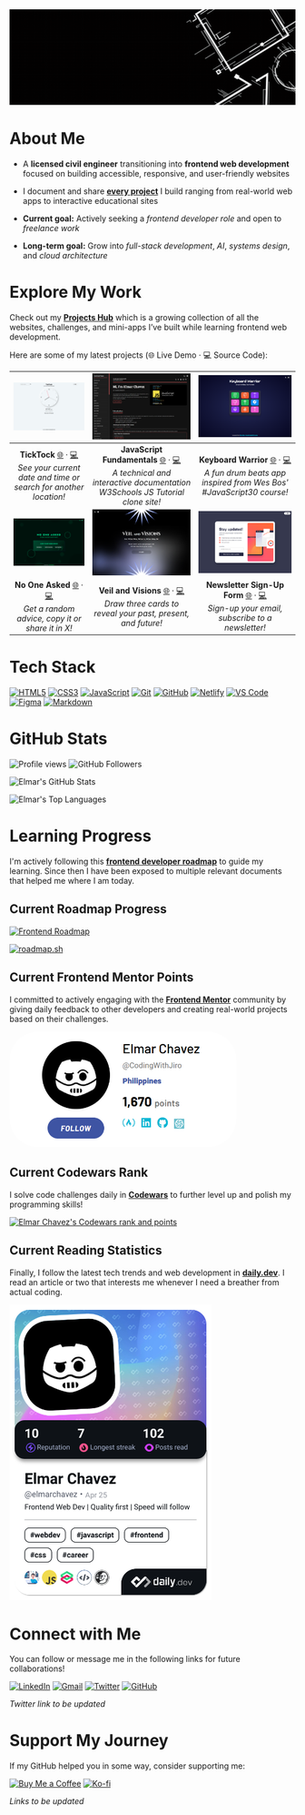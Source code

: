 <div align="center">
    <img src="./img/top_banner.gif" alt="CodingWithJiro GitHub Banner ">
</div>

# About Me

- A **licensed civil engineer** transitioning into **frontend web development** focused on building accessible, responsive, and user-friendly websites

- I document and share **[every project](https://github.com/CodingWithJiro/Projects)** I build ranging from real-world web apps to interactive educational sites

- **Current goal:** Actively seeking a _frontend developer role_ and open to _freelance work_

- **Long-term goal:** Grow into _full-stack development_, _AI_, _systems design_, and _cloud architecture_

# Explore My Work

Check out my **[Projects Hub](https://github.com/CodingWithJiro/Projects)** which is a growing collection of all the websites, challenges, and mini-apps I’ve built while learning frontend web development.

Here are some of my latest projects (🌐 Live Demo · 💻 Source Code):

|            [<img src="https://raw.githubusercontent.com/CodingWithJiro/wesbos-js-30-clock/main/assets/img/site-preview-desktop_1440x960.png" alt="Project preview." width="400">](https://ticktock-jiro.netlify.app/)             |       [<img src="https://raw.githubusercontent.com/CodingWithJiro/w3schools-js-tutorial-clone-site/main/img/site-preview-desktop-dark_1440x960.png" alt="Project preview." width="400">](https://javascript-fundamentals-jiro.netlify.app/)        |        [<img src="https://raw.githubusercontent.com/CodingWithJiro/wesbos-js-30-drumkit/main/assets/img/site-preview-desktop-dark_1440x960.png" alt="Project preview." width="400">](https://keyboard-warrior-jiro.netlify.app/)        |
| :-------------------------------------------------------------------------------------------------------------------------------------------------------------------------------------------------------------------------------: | :------------------------------------------------------------------------------------------------------------------------------------------------------------------------------------------------------------------------------------------------: | :-------------------------------------------------------------------------------------------------------------------------------------------------------------------------------------------------------------------------------------: |
|                     **TickTock** [🌐](https://ticktock-jiro.netlify.app/) · [💻](https://github.com/CodingWithJiro/wesbos-js-30-clock) <br/> _See your current date and time or search for another location!_                     | **JavaScript Fundamentals** [🌐](https://javascript-fundamentals-jiro.netlify.app/) · [💻](https://github.com/CodingWithJiro/w3schools-js-tutorial-clone-site) <br/> _A technical and interactive documentation W3Schools JS Tutorial clone site!_ |             **Keyboard Warrior** [🌐](https://keyboard-warrior-jiro.netlify.app/) · [💻](https://github.com/CodingWithJiro/wesbos-js-30-drumkit) <br/> _A fun drum beats app inspired from Wes Bos' #JavaScript30 course!_              |
| [<img src="https://raw.githubusercontent.com/CodingWithJiro/freecodecamp-js-no-one-asked/main/assets/img/site-preview-desktop-dark_1440x960.png" alt="Project preview." width="400">](https://no-one-asked-fcc-jiro.netlify.app/) |      [<img src="https://raw.githubusercontent.com/CodingWithJiro/freecodecamp-js-fortune-teller/main/assets/img/site-preview-desktop-dark_1440x960.png" alt="Project preview." width="400">](https://veil-and-visions-fcc-jiro.netlify.app/)       | [<img src="https://raw.githubusercontent.com/CodingWithJiro/frontend-mentor-newsletter-sign-up-form/main/assets/img/site-preview-desktop_1440x960.png" alt="Project preview." width="400">](https://newsletter-form-jiro.netlify.app/s) |
|                  **No One Asked** [🌐](https://no-one-asked-fcc-jiro.netlify.app/) · [💻](https://github.com/CodingWithJiro/freecodecamp-js-no-one-asked) <br/> _Get a random advice, copy it or share it in X!_                  |               **Veil and Visions** [🌐](https://veil-and-visions-fcc-jiro.netlify.app/) · [💻](https://github.com/CodingWithJiro/freecodecamp-js-fortune-teller) <br/> _Draw three cards to reveal your past, present, and future!_                |          **Newsletter Sign-Up Form** [🌐](https://newsletter-form-jiro.netlify.app/) · [💻](https://github.com/CodingWithJiro/frontend-mentor-newsletter-sign-up-form) <br/> _Sign-up your email, subscribe to a newsletter!_           |

# Tech Stack

[<img alt="HTML5" src="https://img.shields.io/badge/-HTML5-E34F26?style=flat-square&logo=html5&logoColor=white" />](https://developer.mozilla.org/en-US/docs/Web/HTML)
[<img alt="CSS3" src="https://img.shields.io/badge/-CSS3-1572B6?style=flat-square&logo=css3&logoColor=white" />](https://developer.mozilla.org/en-US/docs/Web/CSS)
[<img alt="JavaScript" src="https://img.shields.io/badge/-JavaScript-F7DF1E?style=flat-square&logo=javascript&logoColor=black" />](https://developer.mozilla.org/en-US/docs/Web/JavaScript)
[<img alt="Git" src="https://img.shields.io/badge/-Git-F05032?style=flat-square&logo=git&logoColor=white" />](https://git-scm.com/)
[<img alt="GitHub" src="https://img.shields.io/badge/-GitHub-181717?style=flat-square&logo=github&logoColor=white" />](https://github.com/)
[<img alt="Netlify" src="https://img.shields.io/badge/-Netlify-00C7B7?style=flat-square&logo=netlify&logoColor=white" />](https://www.netlify.com/)
[<img alt="VS Code" src="https://img.shields.io/badge/-VS%20Code-007ACC?style=flat-square&logo=visual-studio-code&logoColor=white" />](https://code.visualstudio.com/)
[<img alt="Figma" src="https://img.shields.io/badge/-Figma-F24E1E?style=flat-square&logo=figma&logoColor=white" />](https://www.figma.com/)
[<img alt="Markdown" src="https://img.shields.io/badge/-Markdown-000000?style=flat-square&logo=markdown&logoColor=white" />](https://www.markdownguide.org/)

# GitHub Stats

<p align="left">
  <img src="https://komarev.com/ghpvc/?username=CodingWithJiro&style=flat-square&color=CC0022" alt="Profile views"/>
  <img src="https://img.shields.io/github/followers/CodingWithJiro?label=Followers&style=flat-square&color=CC0022" alt="GitHub Followers"/>
</p>

![Elmar's GitHub Stats](https://github-readme-stats-codingwithjiro.vercel.app/api?username=CodingWithJiro&show_icons=true&show_prs=true&title_color=FF0033&text_color=ffffff&icon_color=00E0FF&bg_color=0D0D0D&cache_seconds=1800)

![Elmar's Top Languages](https://github-readme-stats-codingwithjiro.vercel.app/api/top-langs/?username=CodingWithJiro&layout=compact&langs_count=6&title_color=FF0033&text_color=FFFFFF&bg_color=0D0D0D&cache_seconds=1800)

# Learning Progress

I'm actively following this **[frontend developer roadmap](https://roadmap.sh/frontend)** to guide my learning. Since then I have been exposed to multiple relevant documents that helped me where I am today.

## Current Roadmap Progress

[![Frontend Roadmap](https://img.shields.io/badge/progress-9%25%20complete-blueviolet?style=flat-square&color=CC0022)](https://roadmap.sh/frontend?s=67de4dc78342031660de72cc)

[![roadmap.sh](https://roadmap.sh/card/wide/67de4dc78342031660de72cc?variant=dark)](https://roadmap.sh/u/elmarchavez)

## Current Frontend Mentor Points

I committed to actively engaging with the **[Frontend Mentor](https://www.frontendmentor.io/profile/CodingWithJiro)** community by giving daily feedback to other developers and creating real-world projects based on their challenges.

<a href="https://www.frontendmentor.io/profile/CodingWithJiro" target="_blank">
<img src="./img/frontend-mentor-profile.png" alt="Elmar Chavez's Frontend Mentor profile garnering 1600+ points." width="400" style="border-radius: 50px" />
</a>

## Current Codewars Rank

I solve code challenges daily in **[Codewars](https://www.codewars.com/users/CodingWithJiro)** to further level up and polish my programming skills!

<a href="https://www.codewars.com/users/CodingWithJiro" target="_blank">
<img src="https://www.codewars.com/users/CodingWithJiro/badges/large" alt="Elmar Chavez's Codewars rank and points" />
</a>

## Current Reading Statistics

Finally, I follow the latest tech trends and web development in **[daily.dev](https://daily.dev/)**. I read an article or two that interests me whenever I need a breather from actual coding.

<a href="https://app.daily.dev/elmarchavez" target="_blank">
<img src="./devcard.png" width="356" alt="Elmar Chavez's Dev Card"/>
</a>

# Connect with Me

You can follow or message me in the following links for future collaborations!

[![LinkedIn](https://img.shields.io/badge/LinkedIn-0A66C2?style=for-the-badge&logo=linkedin&logoColor=white)](https://www.linkedin.com/in/elmar-chavez/)
[![Gmail](https://img.shields.io/badge/Gmail-D14836?style=for-the-badge&logo=gmail&logoColor=white)](mailto:chavezelmar03@gmail.com)
[![Twitter](https://img.shields.io/badge/Twitter-1DA1F2?style=for-the-badge&logo=twitter&logoColor=white)](https://twitter.com/)
[![GitHub](https://img.shields.io/badge/GitHub-181717?style=for-the-badge&logo=github&logoColor=white)](https://github.com/CodingWithJiro)

_Twitter link to be updated_

# Support My Journey

If my GitHub helped you in some way, consider supporting me:

[<img alt="Buy Me a Coffee" src="https://cdn.buymeacoffee.com/buttons/v2/default-yellow.png" height="35" width="147" />](https://buymeacoffee.com/)
[<img alt="Ko-fi" src="https://cdn.ko-fi.com/cdn/kofi3.png?v=3" height="35" width="147" />](https://ko-fi.com/)

_Links to be updated_
